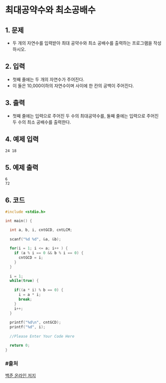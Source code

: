 # 최대공약수와 최소공배수

## 1. 문제

- 두 개의 자연수를 입력받아 최대 공약수와 최소 공배수를 출력하는 프로그램을 작성하시오.


## 2. 입력
- 첫째 줄에는 두 개의 자연수가 주어진다.
- 이 둘은 10,000이하의 자연수이며 사이에 한 칸의 공백이 주어진다.

## 3. 출력

- 첫째 줄에는 입력으로 주어진 두 수의 최대공약수를, 둘째 줄에는 입력으로 주어진 두 수의 최소 공배수를 출력한다.


## 4. 예제 입력
```
24 18
```

## 5. 예제 출력
```
6
72
```

## 6. 코드

```c++
#include <stdio.h>

int main() {

  int a, b, i, cntGCD, cntLCM;
  
  scanf("%d %d", &a, &b);
  
  for(i = 1; i <= a; i++ ) {
    if (a % i == 0 && b % i == 0) {
      cntGCD = i;
    }
  }
  
  i = 1;
  while(true) {
    
    if((a * i) % b == 0) {
      i = a * i;
      break;
    }
    i++;
  }
  
  printf("%d\n", cntGCD);
  printf("%d", i);
  
  //Please Enter Your Code Here

  return 0;
}
```



### #출처

[백준 온라인 저지](https://www.acmicpc.net/problem/2609)
